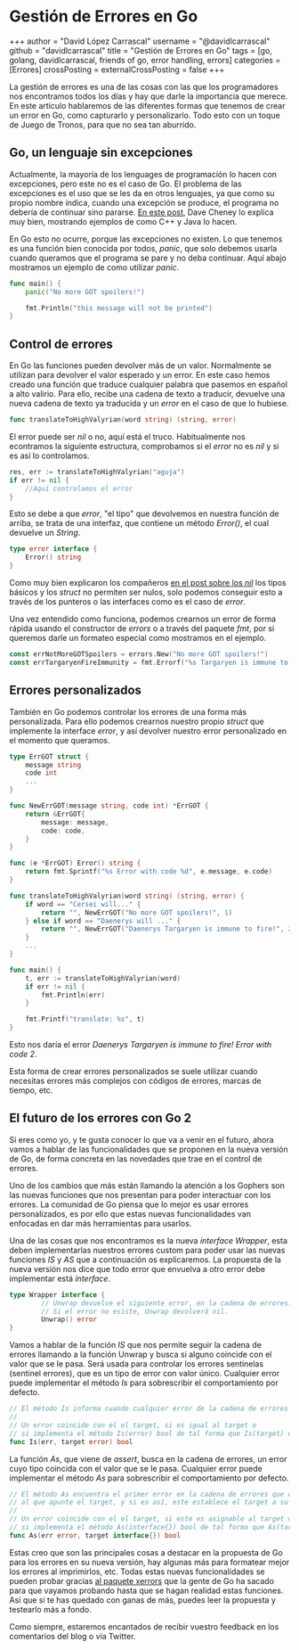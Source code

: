 # Gestión de Errores en Go

+++
    author = "David López Carrascal"
    username = "@davidlcarrascal"
    github = "davidlcarrascal"
    title = "Gestión de Errores en Go"
    tags = [go, golang, davidlcarrascal, friends of go, error handling, errors]
    categories = [Errores]
    crossPosting =
    externalCrossPosting = false
+++

La gestión de errores es una de las cosas con las que los programadores nos encontramos todos los días y hay que darle la importancia que merece. En este articulo hablaremos de las diferentes formas que tenemos de crear un error en Go, como capturarlo y personalizarlo. Todo esto con un toque de Juego de Tronos, para que no sea tan aburrido.

## Go, un lenguaje sin excepciones

 Actualmente, la mayoría de los lenguages de programación lo hacen con excepciones, pero este no es el caso de Go. El problema de las excepciones es el uso que se les da en otros lenguajes, ya que como su propio nombre indica, cuando una excepción se produce, el programa no debería de continuar sino pararse. [En este post](https://dave.cheney.net/2012/01/18/why-go-gets-exceptions-right), Dave Cheney lo explica muy bien, mostrando ejemplos de como C++ y Java lo hacen.

En Go esto no ocurre, porque las excepciones no existen. Lo que tenemos es una función bien conocida por todos, *panic*, que solo debemos usarla cuando queramos que el programa se pare y no deba continuar. Aquí abajo mostramos un ejemplo de como utilizar *panic*.

```Go
func main() {
    panic("No more GOT spoilers!")

    fmt.Println("this message will not be printed")
}
```

## Control de errores

En Go las funciones pueden devolver más de un valor. Normalmente se utilizan para devolver el valor esperado y un error. En este caso hemos creado una función que traduce cualquier palabra que pasemos en español a alto valirio. Para ello, recibe una cadena de texto a traducir, devuelve una nueva cadena de texto ya traducida y un *error* en el caso de que lo hubiese.

```Go
func translateToHighValyrian(word string) (string, error)
```

El error puede ser *nil* o no, aquí está el truco. Habitualmente nos econtramos la siguiente estructura, comprobamos si el *error* no es *nil* y si es así lo controlamos.

```Go
res, err := translateToHighValyrian("aguja")
if err != nil {
    //Aquí controlamos el error
}
```

Esto se debe a que *error*, "el tipo" que devolvemos en nuestra función de arriba, se trata de una interfaz, que contiene un método *Error()*, el cual devuelve un *String*.

```Go
type error interface {
    Error() string
}
```

Como muy bien explicaron los compañeros [en el post sobre los *nil*](https://blog.friendsofgo.tech/posts/los_nil_seran_nil/) los tipos básicos y los *struct* no permiten ser nulos, solo podemos conseguir esto a través de los punteros o las interfaces como es el caso de *error*.

Una vez entendido como funciona, podemos crearnos un error de forma rápida usando el constructor de *errors* o a través del paquete *fmt*, por si queremos darle un formateo especial como mostramos en el ejemplo.

```Go
const errNotMoreGOTSpoilers = errors.New("No more GOT spoilers!")
const errTargaryenFireImmunity = fmt.Errorf("%s Targaryen is immune to fire!", name)
```

## Errores personalizados

También en Go podemos controlar los errores de una forma más personalizada. Para ello podemos crearnos nuestro propio *struct* que implemente la interface *error*, y así devolver nuestro error personalizado en el momento que queramos.

```Go
type ErrGOT struct {
    message string
    code int
    ...
}

func NewErrGOT(message string, code int) *ErrGOT {
    return &ErrGOT{
        message: message,
        code: code,
    }
}

func (e *ErrGOT) Error() string {
    return fmt.Sprintf("%s Error with code %d", e.message, e.code)
}

func translateToHighValyrian(word string) (string, error) {
    if word == "Cersei will..." {
        return "", NewErrGOT("No more GOT spoilers!", 1)
    } else if word == "Daenerys will ..." {
        return "", NewErrGOT("Daenerys Targaryen is immune to fire!", 2)
    }
    ...
}

func main() {
    t, err := translateToHighValyrian(word)
    if err != nil {
        fmt.Println(err)
    }

    fmt.Printf("translate: %s", t)
}
```

Esto nos daría el error *Daenerys Targaryen is immune to fire! Error with code 2*.

Esta forma de crear errores personalizados se suele utilizar cuando necesitas errores más complejos con códigos de errores, marcas de tiempo, etc.

## El futuro de los errores con Go 2

Si eres como yo, y te gusta conocer lo que va a venir en el futuro, ahora vamos a hablar de las funcionalidades que se proponen en la nueva versión de Go, de forma concreta en las novedades que trae en el control de errores.

Uno de los cambios que más están llamando la atención a los Gophers son las nuevas funciones que nos presentan para poder interactuar con los errores. La comunidad de Go piensa que lo mejor es usar errores personalizados, es por ello que estas nuevas funcionalidades van enfocadas en dar más herramientas para usarlos.

Una de las cosas que nos encontramos es la nueva *interface Wrapper*, esta deben implementarlas nuestros errores custom para poder usar las nuevas funciones *IS* y *AS* que a continuación os explicaremos. La propuesta de la nueva versión nos dice que todo error que envuelva a otro error debe implementar está *interface*.

```Go
type Wrapper interface {
        // Unwrap devuelve el siguiente error, en la cadena de errores.
        // Si el error no esiste, Unwrap devolverá nil.
        Unwrap() error
}
```

Vamos a hablar de la función *IS* que nos permite seguir la cadena de errores llamando a la función Unwrap y busca si alguno coincide con el valor que se le pasa. Será usada para controlar los errores sentinelas (sentinel errores), que es un tipo de error con valor único. Cualquier error puede implementar el método *Is* para sobrescribir el comportamiento por defecto.

```Go
// El método Is informa cuando cualquier error de la cadena de errores es igual al target.
//
// Un error coincide con el el target, si es igual al target o
// si implementa el método Is(error) bool de tal forma que Is(target) devuelve true.
func Is(err, target error) bool
```

La función *As*, que viene de *assert*, busca en la cadena de errores, un error cuyo tipo coincida con el valor que se le pasa. Cualquier error puede implementar el método *As* para sobrescribir el comportamiento por defecto.

```Go
// El método As encuentra el primer error en la cadena de errores que coincide con el tipo
// al que apunte el target, y si es así, este establece el target a su valor y devuelve true.
//
// Un error coincide con el el target, si este es asignable al target o
// si implementa el método As(interface{}) bool de tal forma que As(target) devuelve true.
func As(err error, target interface{}) bool
```

Estas creo que son las principales cosas a destacar en la propuesta de Go para los errores en su nueva versión, hay algunas más para formatear mejor los errores al imprimirlos, etc. Todas estas nuevas funcionalidades se pueden probar gracias [al paquete xerrors](https://github.com/golang/xerrors/) que la gente de Go ha sacado para que vayamos probando hasta que se hagan realidad estas funciones. Así que si te has quedado con ganas de más, puedes leer la propuesta y testearlo más a fondo.

Como siempre, estaremos encantados de recibir vuestro feedback en los comentarios del blog o vía Twitter.
